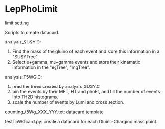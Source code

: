 # LepPhoLimit
limit setting

Scripts to create datacard.

analysis_SUSY.C:
  1. Find the mass of the gluino of each event and store this information in a "SUSYTree".
  2. Select e+gamma, mu+gamma events and store their kinamatic information in the "egTree", "mgTree".
  
analysis_T5WG.C:
  1. read the trees created by analysis_SUSY.C
  2. bin the events by their MET, HT and phoEt, and fill the number of events into TH2D histograms.
  3. scale the number of events by Lumi and cross section.
  
counting_t5Wg_XXX_YYY.txt:
  datacard template
 
testT5WGcard.py:
   create a datacard for each Gluino-Chargino mass point.
